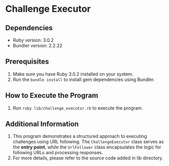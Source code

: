 # Challenge Executor

## Dependencies
- Ruby version: 3.0.2
- Bundler version: 2.2.22

## Prerequisites
1. Make sure you have Ruby 3.0.2 installed on your system.
2. Run the `bundle install` to install gem dependencies using Bundler.

## How to Execute the Program
1. Run `ruby lib/challenge_executor.rb` to execute the program.

## Additional Information
1. This program demonstrates a structured approach to executing challenges using URL following. The `ChallengeExecutor` class serves as the **entry point**, while the `UrlFollower` class encapsulates the logic for following URLs and processing responses.
2. For more details, please refer to the source code added in lib directory.